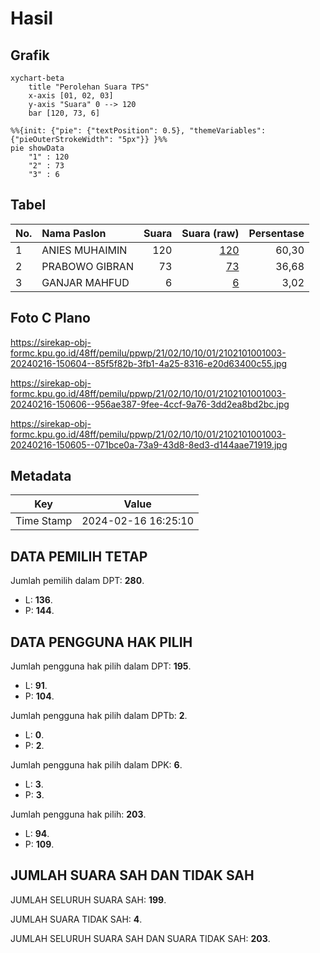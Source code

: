 # Hasil

## Grafik

```mermaid
xychart-beta
    title "Perolehan Suara TPS"
    x-axis [01, 02, 03]
    y-axis "Suara" 0 --> 120
    bar [120, 73, 6]
```

```mermaid
%%{init: {"pie": {"textPosition": 0.5}, "themeVariables": {"pieOuterStrokeWidth": "5px"}} }%%
pie showData
    "1" : 120
    "2" : 73
    "3" : 6
```

## Tabel

| No. | Nama Paslon    | Suara | Suara (raw) | Persentase |
|:--- |:-------------- | -----:| -----------:| ----------:|
| 1   | ANIES MUHAIMIN | 120   | [120][p-1]  | 60,30      |
| 2   | PRABOWO GIBRAN | 73    | [73][p-2]   | 36,68      |
| 3   | GANJAR MAHFUD  | 6     | [6][p-3]    | 3,02       |


[p-1]: https://github.com/gigit-pemilu/pemilu-2024-21-kepulauan-riau/blob/main/pilpres/hitung-suara/sub/21-kepulauan-riau/sub/02-karimun/sub/10-meral-barat/sub/1001-pasir-panjang/sub/003-tps/sub/paslon-1.txt
[p-2]: https://github.com/gigit-pemilu/pemilu-2024-21-kepulauan-riau/blob/main/pilpres/hitung-suara/sub/21-kepulauan-riau/sub/02-karimun/sub/10-meral-barat/sub/1001-pasir-panjang/sub/003-tps/sub/paslon-2.txt
[p-3]: https://github.com/gigit-pemilu/pemilu-2024-21-kepulauan-riau/blob/main/pilpres/hitung-suara/sub/21-kepulauan-riau/sub/02-karimun/sub/10-meral-barat/sub/1001-pasir-panjang/sub/003-tps/sub/paslon-3.txt

## Foto C Plano

https://sirekap-obj-formc.kpu.go.id/48ff/pemilu/ppwp/21/02/10/10/01/2102101001003-20240216-150604--85f5f82b-3fb1-4a25-8316-e20d63400c55.jpg

https://sirekap-obj-formc.kpu.go.id/48ff/pemilu/ppwp/21/02/10/10/01/2102101001003-20240216-150606--956ae387-9fee-4ccf-9a76-3dd2ea8bd2bc.jpg

https://sirekap-obj-formc.kpu.go.id/48ff/pemilu/ppwp/21/02/10/10/01/2102101001003-20240216-150605--071bce0a-73a9-43d8-8ed3-d144aae71919.jpg


## Metadata

| Key        | Value               |
| ---------- | ------------------- |
| Time Stamp | 2024-02-16 16:25:10 |


## DATA PEMILIH TETAP

Jumlah pemilih dalam DPT: **280**.
 * L: **136**.
 * P: **144**.

## DATA PENGGUNA HAK PILIH

Jumlah pengguna hak pilih dalam DPT: **195**.
 * L: **91**.
 * P: **104**.

Jumlah pengguna hak pilih dalam DPTb: **2**.
 * L: **0**.
 * P: **2**.

Jumlah pengguna hak pilih dalam DPK: **6**.
 * L: **3**.
 * P: **3**.

Jumlah pengguna hak pilih: **203**.
 * L: **94**.
 * P: **109**.

## JUMLAH SUARA SAH DAN TIDAK SAH

JUMLAH SELURUH SUARA SAH: **199**.

JUMLAH SUARA TIDAK SAH: **4**.

JUMLAH SELURUH SUARA SAH DAN SUARA TIDAK SAH: **203**.


